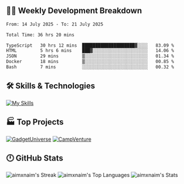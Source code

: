 

## 🧑‍💻 Weekly Development Breakdown

<!--START_SECTION:waka-->

```txt
From: 14 July 2025 - To: 21 July 2025

Total Time: 36 hrs 20 mins

TypeScript   30 hrs 12 mins  ████████████████████▓░░░░   83.09 %
HTML         5 hrs 6 mins    ███▓░░░░░░░░░░░░░░░░░░░░░   14.06 %
JSON         29 mins         ▒░░░░░░░░░░░░░░░░░░░░░░░░   01.34 %
Docker       18 mins         ▒░░░░░░░░░░░░░░░░░░░░░░░░   00.85 %
Bash         7 mins          ░░░░░░░░░░░░░░░░░░░░░░░░░   00.32 %
```

<!--END_SECTION:waka-->

## 🛠️ Skills & Technologies

[![My Skills](https://skillicons.dev/icons?i=angular,react,docker,mongodb,nodejs,express,github,bootstrap,prisma,postman,postgres&perline=8)](https://skillicons.dev)

## 🏭 Top Projects

[![GadgetUniverse](https://github-readme-stats.vercel.app/api/pin/?username=aimxnaim&repo=GadgetUniverse&theme=tokyonight&show_icons=true&hide_border=true)](https://github.com/aimxnaim/GadgetUniverse)
[![CampVenture](https://github-readme-stats.vercel.app/api/pin/?username=aimxnaim&repo=CampVenture&theme=tokyonight&show_icons=true&hide_border=true)](https://github.com/aimxnaim/CampVenture)

## 🕛 GitHub Stats

![aimxnaim's Streak](https://streak-stats.demolab.com?user=aimxnaim&theme=tokyonight&show_icons=true&hide_border=true)
![aimxnaim's Top Languages](https://github-readme-stats.vercel.app/api/top-langs/?username=aimxnaim&theme=tokyonight&show_icons=true&hide_border=true&layout=compact)
![aimxnaim's Stats](https://github-readme-stats.vercel.app/api?username=aimxnaim&theme=tokyonight&show_icons=true&hide_border=true&count_private=true)




